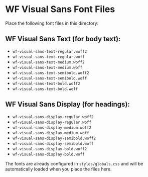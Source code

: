 # WF Visual Sans Font Files

Place the following font files in this directory:

## WF Visual Sans Text (for body text):
- `wf-visual-sans-text-regular.woff2`
- `wf-visual-sans-text-regular.woff`
- `wf-visual-sans-text-medium.woff2`
- `wf-visual-sans-text-medium.woff`
- `wf-visual-sans-text-semibold.woff2`
- `wf-visual-sans-text-semibold.woff`
- `wf-visual-sans-text-bold.woff2`
- `wf-visual-sans-text-bold.woff`

## WF Visual Sans Display (for headings):
- `wf-visual-sans-display-regular.woff2`
- `wf-visual-sans-display-regular.woff`
- `wf-visual-sans-display-medium.woff2`
- `wf-visual-sans-display-medium.woff`
- `wf-visual-sans-display-semibold.woff2`
- `wf-visual-sans-display-semibold.woff`
- `wf-visual-sans-display-bold.woff2`
- `wf-visual-sans-display-bold.woff`

The fonts are already configured in `styles/globals.css` and will be automatically loaded when you place the files here.
